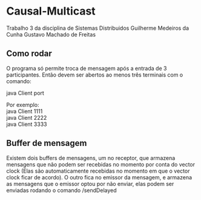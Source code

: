 # Causal-Multicast
Trabalho 3 da disciplina de Sistemas Distribuidos
Guilherme Medeiros da Cunha
Gustavo Machado de Freitas

## Como rodar
O programa só permite troca de mensagem após a entrada de 3 participantes.
Então devem ser abertos ao menos três terminais com o comando:    
  
java Client port  
  
Por exemplo:  
java Client 1111  
java Client 2222  
java Client 3333  
  
  
## Buffer de mensagem
Existem dois buffers de mensagens, um no receptor, que armazena mensagens que não podem ser recebidas no momento por 
conta do vector clock (Elas são automaticamente recebidas no momento em que o vector clock ficar de acordo). O outro fica 
no emissor da mensagem, e armazena as mensagens que o emissor optou por não enviar, elas podem ser enviadas rodando o comando /sendDelayed
